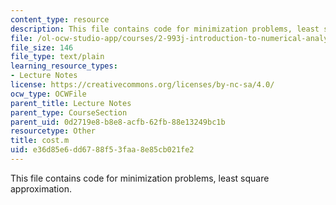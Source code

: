 ```yaml
---
content_type: resource
description: This file contains code for minimization problems, least square approximation.
file: /ol-ocw-studio-app/courses/2-993j-introduction-to-numerical-analysis-for-engineering-13-002j-spring-2005/e36d85e6dd6788f53faa8e85cb021fe2_cost.m
file_size: 146
file_type: text/plain
learning_resource_types:
- Lecture Notes
license: https://creativecommons.org/licenses/by-nc-sa/4.0/
ocw_type: OCWFile
parent_title: Lecture Notes
parent_type: CourseSection
parent_uid: 0d2719e8-b8e8-acfb-62fb-88e13249bc1b
resourcetype: Other
title: cost.m
uid: e36d85e6-dd67-88f5-3faa-8e85cb021fe2
---
```

This file contains code for minimization problems, least square approximation.